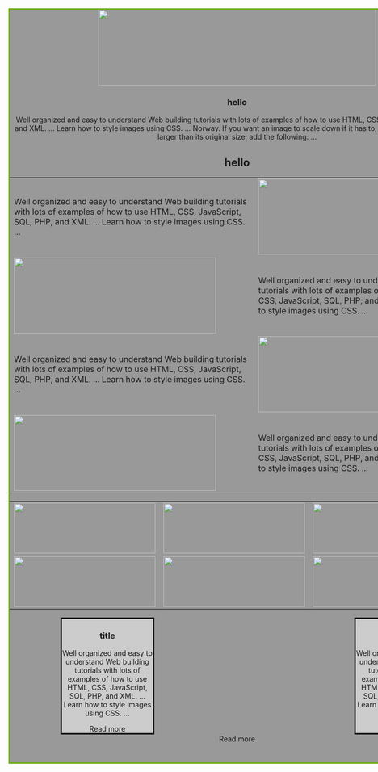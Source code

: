 

<!DOCTYPE html>
<html>
<head>
<style>
div.main {
    width:900px;
    margin: auto;
    border: 3px solid #73AD21;
	background-color: #999;
	
	
}
div.bg1{
	background-color: #999;
}
	

div.bg{
	background-color:white;
}

span {
    background-color: black;
   border-style:solid;
   border-color:#000;
   color:#FFF;
}

p.solid {
	border-style: solid;
	 background-color:#0FF;
	 }

</style>
</head>
<body>
<div class="main">
<center><img src="G:\crop.jpg" width="550px" height="150px"/>

<div>
<h3>hello</h3>
Well organized and easy to understand Web building tutorials with lots of examples of how to use HTML, CSS, JavaScript, SQL, PHP, and XML. ... Learn how to style images using CSS. ... Norway. If you want an image to scale down if it has to, but never scale up to be larger than its original size, add the following: ...
</div>

<div class="bg">
<h2>hello</h2>
<table>
<tr>

<td>Well organized and easy to understand Web building tutorials with lots of examples of how to use HTML, CSS, JavaScript, SQL, PHP, and XML. ... Learn how to style images using CSS. ... </td>
<td width="40%"><img src="G:\crop.jpg" width="400px" height="150px"/></td></tr>

<tr>
<td><img src="G:\crop.jpg" width="400px" height="150px"/></td>
<td>Well organized and easy to understand Web building tutorials with lots of examples of how to use HTML, CSS, JavaScript, SQL, PHP, and XML. ... Learn how to style images using CSS. ... </td>
</tr>
<tr>

<td>Well organized and easy to understand Web building tutorials with lots of examples of how to use HTML, CSS, JavaScript, SQL, PHP, and XML. ... Learn how to style images using CSS. ... </td>
<td width="40%"><img src="G:\crop.jpg" width="400px" height="150px"/></td></tr>

<tr>
<td><img src="G:\crop.jpg" width="400px" height="150px"/></td>
<td>Well organized and easy to understand Web building tutorials with lots of examples of how to use HTML, CSS, JavaScript, SQL, PHP, and XML. ... Learn how to style images using CSS. ... </td>
</tr>

</table>
</div>

<div class="bg1">
<table>
<tr>
<td><img src="G:\crop.jpg" width="280px" height="100px"/></td>
<td><img src="G:\crop.jpg" width="280px" height="100px"/></td>
<td><img src="G:\crop.jpg" width="280px" height="100px"/></td>
</tr>
<tr>
<td><img src="G:\crop.jpg" width="280px" height="100px"/></td>
<td><img src="G:\crop.jpg" width="280px" height="100px"/></td>
<td><img src="G:\crop.jpg" width="280px" height="100px"/></td>
</tr>
</table>
</div>


<div class="bg">

<div style="float:left; width:20%; margin-left:100px;  border-style:solid; background-color:#CCC"  >
<h3 align="center">title</h3>
<p>Well organized and easy to understand Web building tutorials with lots of examples of how to use HTML, CSS, JavaScript, SQL, PHP, and XML. ... Learn how to style images using CSS. ... </p>
<center><span>Read more</span> </center> <!-- Set Div As your requirement -->
</div>
<div style="float:rignt; width:20%; margin-left:650px; border-style:solid; background-color:#CCC">
<h3 align="center">title</h3>
<p>Well organized and easy to understand Web building tutorials with lots of examples of how to use HTML, CSS, JavaScript, SQL, PHP, and XML. ... Learn how to style images using CSS. ... </p>

<center><span>Read more</span> </center> <!-- Set Div As your requirement -->
</div>

<div align="center">
<span>Read more</span></div>

<p class="solid" >
<img src="G:\crop.jpg" width="10px" height="10px"/></p>

</div>
</div>
</body>
</html>
